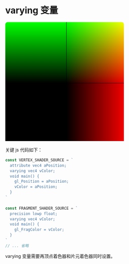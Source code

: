 # varying 变量

![](./img/multiple-color.png)

关键 js 代码如下：

```js
const VERTEX_SHADER_SOURCE = `
  attribute vec4 aPosition;
  varying vec4 vColor;
  void main() {
    gl_Position = aPosition;
    vColor = aPosition;
  }
`

const FRAGMENT_SHADER_SOURCE = `
  precision lowp float;
  varying vec4 vColor;
  void main() {
    gl_FragColor = vColor;
  }
`
// ... 省略
```

varying 变量需要再顶点着色器和片元着色器同时设置。
